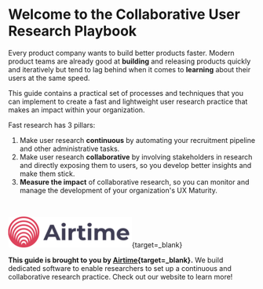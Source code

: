 # Welcome to the Collaborative User Research Playbook

Every product company wants to build better products faster. Modern product teams are already good at **building** and releasing products quickly and iteratively but tend to lag behind when it comes to **learning** about their users at the same speed. 

This guide contains a practical set of processes and techniques that you can implement to create a fast and lightweight user research practice that makes an impact within your organization.

Fast research has 3 pillars:

1. Make user research **continuous** by automating your recruitment pipeline and other administrative tasks.
2. Make user research **collaborative** by involving stakeholders in research and directly exposing them to users, so you develop better insights and make them stick.
3. **Measure the impact** of collaborative research, so you can monitor and manage the development of your organization's UX Maturity.

<br />

[<img src="img/airtime_banner.svg" style="width:50%;" alt="Airtime logo" />](https://airtimeux.com){target=_blank}

**This guide is brought to you by [Airtime](https://airtimeux.com/){target=_blank}.** We build dedicated software to enable researchers to set up a continuous and collaborative research practice. Check out our website to learn more!
